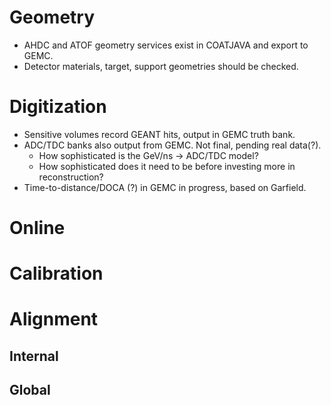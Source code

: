 
# Geometry
* AHDC and ATOF geometry services exist in COATJAVA and export to GEMC.
* Detector materials, target, support geometries should be checked. 

# Digitization 
* Sensitive volumes record GEANT hits, output in GEMC truth bank.
* ADC/TDC banks also output from GEMC.  Not final, pending real data(?).
  * How sophisticated is the GeV/ns -> ADC/TDC model?
  * How sophisticated does it need to be before investing more in reconstruction?
* Time-to-distance/DOCA (?) in GEMC in progress, based on Garfield. 


# Online

# Calibration 

# Alignment 

## Internal 

## Global 
